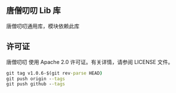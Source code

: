 ## 唐僧叨叨 Lib 库

唐僧叨叨通用库，模块依赖此库

## 许可证

唐僧叨叨 使用 Apache 2.0 许可证。有关详情，请参阅 LICENSE 文件。

```cmd
git tag v1.0.6-$(git rev-parse HEAD)
git push origin --tags
git push github --tags
```
